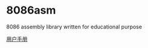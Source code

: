 # 8086asm
8086 assembly library written for educational purpose

[用户手册](https://hyan23.org/tech/2018/09/21/8086asm-user-manual.html)